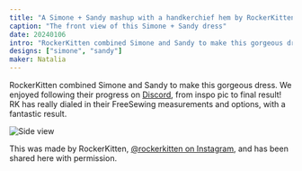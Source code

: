 ```yaml
---
title: "A Simone + Sandy mashup with a handkerchief hem by RockerKitten"
caption: "The front view of this Simone + Sandy dress"
date: 20240106
intro: "RockerKitten combined Simone and Sandy to make this gorgeous dress."
designs: ["simone", "sandy"]
maker: Natalia
---
```


RockerKitten combined Simone and Sandy to make this gorgeous dress. We enjoyed following their progress on [Discord](https://discord.freesewing.org/), from inspo pic to final result! RK has really dialed in their FreeSewing measurements and options, with a fantastic result.

![Side view](https://imagedelivery.net/ouSuR9yY1bHt-fuAokSA5Q/showcase-a-simone-sandy-mashup-with-a-handkerchief-hem-by-rockerkitten-1/public "Side view")

This was made by RockerKitten, [@rockerkitten on Instagram](https://www.instagram.com/rockerkitten/), and has been shared here with permission.

